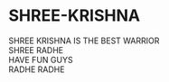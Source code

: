 # SHREE-KRISHNA
SHREE KRISHNA IS THE  BEST WARRIOR
<BR>
SHREE RADHE
<BR>
HAVE FUN GUYS
<BR>
RADHE RADHE
